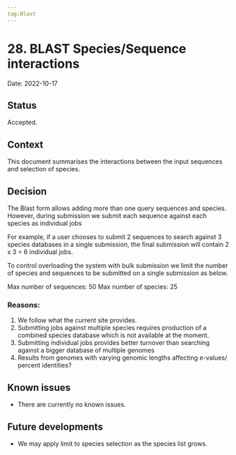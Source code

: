 ```yaml
---
tag:Blast
---
```


# 28. BLAST Species/Sequence interactions

Date: 2022-10-17

## Status

Accepted.

## Context
This document summarises the interactions between the input sequences and selection of species.

## Decision

The Blast form allows adding more than one query sequences and species. However, during submission we submit each sequence against each species as individual jobs

For example, if a user chooses to submit 2 sequences to search against 3 species databases in a single submission, the final submission will contain 2 x 3 = 6 individual jobs.

To control overloading the system with bulk submission we limit the number of species and sequences to be submitted on a single submission as below.

Max number of sequences: 50
Max number of species: 25

### Reasons:

1. We follow what the current site provides.
2. Submitting jobs against multiple species requires production of a combined species database which is not available at the moment.
3. Submitting individual jobs provides better turnover than searching against a bigger database of multiple genomes
4. Results from genomes with varying genomic lengths affecting e-values/ percent identities?

## Known issues

- There are currently no known issues.

## Future developments

- We may apply limit to species selection as the species list grows.